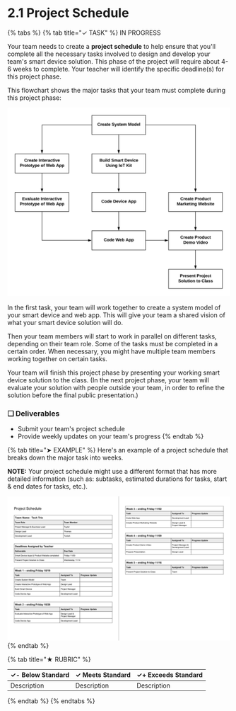 # 2.1 Project Schedule

{% tabs %}
{% tab title="✓ TASK" %}
IN PROGRESS

Your team needs to create a **project schedule** to help ensure that you'll complete all the necessary tasks involved to design and develop your team's smart device solution. This phase of the project will require about 4-6 weeks to complete. Your teacher will identify the specific deadline\(s\) for this project phase.

This flowchart shows the major tasks that your team must complete during this project phase:

![Sequence of Major Tasks in Phase 2 of IoT Project](../../.gitbook/assets/iot-phase2-plan.png)

In the first task, your team will work together to create a system model of your smart device and web app. This will give your team a shared vision of what your smart device solution will do.

Then your team members will start to work in parallel on different tasks, depending on their team role. Some of the tasks must be completed in a certain order. When necessary, you might have multiple team members working together on certain tasks.

Your team will finish this project phase by presenting your working smart device solution to the class. \(In the next project phase, your team will evaluate your solution with people outside your team, in order to refine the solution before the final public presentation.\)

### **❏ Deliverables**

* Submit your team's project schedule
* Provide weekly updates on your team's progress
{% endtab %}

{% tab title="➤ EXAMPLE" %}
Here's an example of a project schedule that breaks down the major task into weeks.

**NOTE:**  Your project schedule might use a different format that has more detailed information \(such as:  subtasks, estimated durations for tasks, start & end dates for tasks, etc.\).

![](../../.gitbook/assets/project-schedule-example.png)
{% endtab %}

{% tab title="★ RUBRIC" %}


| **✓- Below Standard** | **✓ Meets Standard** | **✓+ Exceeds Standard** |
| :--- | :--- | :--- |
| Description | Description | Description |
{% endtab %}
{% endtabs %}

